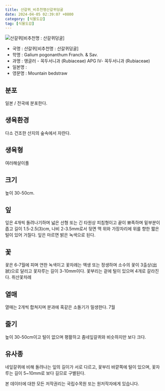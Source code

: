 ```yaml
---
title: 산갈퀴_비추천명산갈퀴덩굴
date: 2024-04-05 02:39:07 +0800
category: [식물도감]
tag: [식물도감]
---
```




![산갈퀴[비추천명 : 산갈퀴덩굴]](/fileUpload/plants/basic/Rubiaceae/Galium/18045/1_th2.JPG)
- 국명 : 산갈퀴[비추천명 : 산갈퀴덩굴]
- 학명 : Galium pogonanthum Franch. & Sav.
- 과명 : 앵글러 - 꼭두서니과 (Rubiaceae) APG Ⅳ- 꼭두서니과 (Rubiaceae)
- 일본명 : 
- 영문명 : Mountain bedstraw


## 분포
일본 / 전국에 분포한다.
## 생육환경
다소 건조한 산지의 숲속에서 자란다.
## 생육형
여러해살이풀
## 크기
높이 30-50cm.
## 잎
잎은 4개씩 돌려나기하며 넓은 선형 또는 긴 타원상 피침형이고 끝이 뾰족하며 밑부분이 좁고 길이 1.5-2.5(3)cm, 나비 2-3.5mm로서 뒷면 맥 위와 가장자리에 위를 향한 짧은 털이 있어 거칠다. 잎은 마르면 밝은 녹색으로 된다.
## 꽃
꽃은 6-7월에 피며 연한 녹색이고 꽃차례는 액생 또는 정생하며 소수의 꽃이 3출상(出狀)으로 달리고 꽃자루는 길이 3-10mm이다. 꽃부리는 겉에 털이 있으며 4개로 갈라진다. 취산꽃차례
## 열매
열매는 2개씩 합쳐지며 분과에 혹같은 소돌기가 밀생한다. 7월
## 줄기
높이 30-50cm이고 털이 없으며 평활하고 좀네잎갈퀴와 비슷하지만 보다 크다.
## 유사종
네잎갈퀴에 비해 돌려나는 잎의 길이가 서로 다르고, 꽃부리 바깥쪽에 털이 있으며, 꽃자루는 길이 5~10mm로 보다 길므로 구별된다.






본 데이터에 대한 모든 저작권리는 국립수목원 또는 원저작자에게 있습니다.
